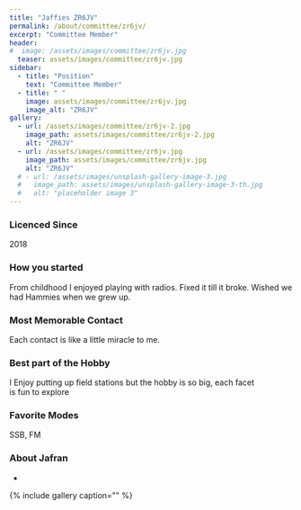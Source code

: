 ```yaml
---
title: "Jaffies ZR6JV"
permalink: /about/committee/zr6jv/
excerpt: "Committee Member"
header:
#  image: /assets/images/committee/zr6jv.jpg
  teaser: assets/images/committee/zr6jv.jpg
sidebar:
  - title: "Position"
    text: "Committee Member"
  - title: " "
    image: assets/images/committee/zr6jv.jpg
    image_alt: "ZR6JV"
gallery:
  - url: /assets/images/committee/zr6jv-2.jpg
    image_path: assets/images/committee/zr6jv-2.jpg
    alt: "ZR6JV"
  - url: /assets/images/committee/zr6jv.jpg
    image_path: assets/images/committee/zr6jv.jpg
    alt: "ZR6JV"
  # - url: /assets/images/unsplash-gallery-image-3.jpg
  #   image_path: assets/images/unsplash-gallery-image-3-th.jpg
  #   alt: "placeholder image 3"
---
```


### Licenced Since
2018 

### How you started
From childhood I enjoyed playing with radios. 
Fixed it till it broke. 
Wished we had Hammies when we grew up.


### Most Memorable Contact
Each contact is like a little miracle to me.


### Best part of the Hobby
I Enjoy putting up field stations but the hobby is so big, each facet  is fun to explore

### Favorite Modes
SSB, FM


### About Jafran 
-


{% include gallery caption="" %}
